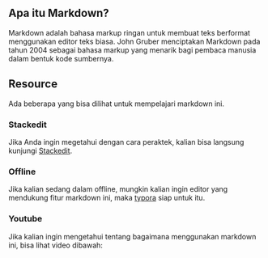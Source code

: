 ## Apa itu Markdown?
Markdown adalah bahasa markup ringan untuk membuat teks berformat menggunakan editor teks biasa. John Gruber menciptakan Markdown pada tahun 2004 sebagai bahasa markup yang menarik bagi pembaca manusia dalam bentuk kode sumbernya.

## Resource
Ada beberapa yang bisa dilihat untuk mempelajari markdown ini.

### Stackedit
Jika Anda ingin megetahui dengan cara peraktek, kalian bisa langsung kunjungi [Stackedit](https://stackedit.io/app#).

### Offline
Jika kalian sedang dalam offline, mungkin kalian ingin editor yang mendukung fitur markdown ini, maka [typora](https://typora.io/) siap untuk itu.

### Youtube
Jika kalian ingin mengetahui tentang bagaimana menggunakan markdown ini, bisa lihat video dibawah:
[](https://youtu.be/HUBNt18RFbo)
